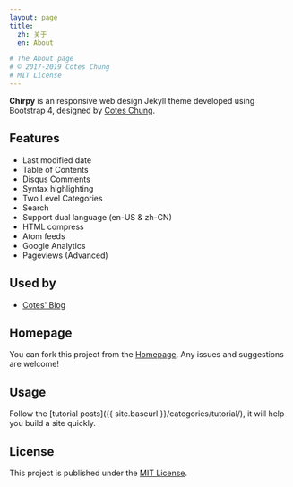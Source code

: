 ```yaml
---
layout: page
title:
  zh: 关于
  en: About

# The About page
# © 2017-2019 Cotes Chung
# MIT License
---
```


**Chirpy** is an responsive web design Jekyll theme developed using Bootstrap 4, designed by [Cotes Chung](https://github.com/cotes2020).

## Features

* Last modified date
* Table of Contents
* Disqus Comments
* Syntax highlighting
* Two Level Categories
* Search
* Support dual language (en-US & zh-CN)
* HTML compress
* Atom feeds
* Google Analytics
* Pageviews (Advanced)


## Used by

* [Cotes' Blog](https://blog.cotes.info)

## Homepage

You can fork this project from the [Homepage](https://github.com/cotes2020/chirpy). Any issues and suggestions are welcome!

## Usage

Follow the [tutorial posts]({{ site.baseurl }}/categories/tutorial/), it will help you build a site quickly.

## License

This project is published under the [MIT License](https://github.com/cotes2020/cotes-blog/blob/master/LICENSE).